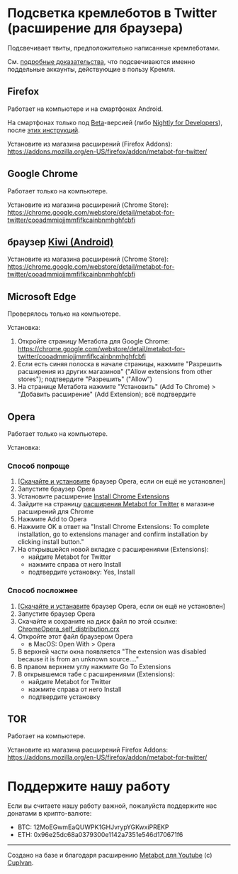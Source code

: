 # Подсветка кремлеботов в Twitter (расширение для браузера)

Подсвечивает твиты, предположительно написанные кремлеботами.

См. [подробные доказательства](https://twitter.com/antibot4navalny/status/1658713744665374722), что подсвечиваются именно поддельные аккаунты, действующие в пользу Кремля.

## Firefox
Работает на компьютере и на смартфонах Android.

На смартфонах только под [Beta](https://play.google.com/store/apps/details?id=org.mozilla.firefox_beta)-версией (либо [Nightly for Developers](https://play.google.com/store/apps/details?id=org.mozilla.fenix)), после [этих инструкций](https://support.mozilla.org/en-US/kb/extended-add-support).

Установите из магазина расширений (Firefox Addons):  
https://addons.mozilla.org/en-US/firefox/addon/metabot-for-twitter/

## Google Chrome
Работает только на компьютере.

Установите из магазина расширений (Chrome Store):  
https://chrome.google.com/webstore/detail/metabot-for-twitter/cooadmmiojjmmfifkcainbnmhghfcbfi

## браузер [Kiwi (Android)](https://play.google.com/store/apps/details?id=com.kiwibrowser.browser)

Установите из магазина расширений (Chrome Store):  
https://chrome.google.com/webstore/detail/metabot-for-twitter/cooadmmiojjmmfifkcainbnmhghfcbfi


## Microsoft Edge
Проверялось только на компьютере.

Установка:
1. Откройте страницу Метабота для Google Chrome:  
  https://chrome.google.com/webstore/detail/metabot-for-twitter/cooadmmiojjmmfifkcainbnmhghfcbfi
3. Если есть синяя полоска в начале страницы, нажмите "Разрешить расширения из других магазинов" ("Allow extensions from other stores"); подтвердите "Разрешить" ("Allow")
4. На странице Метабота нажмите "Установить" (Add To Chrome) > "Добавить расширение" (Add Extension); всё подтвердите




## Opera
Работает только на компьютере.

Установка:
### Способ попроще
1. [[Скачайте и установите](https://www.opera.com/download) браузер Opera, если он ещё не установлен]
2. Запустите браузер Opera
3. Установите расширение [Install Chrome Extensions](https://addons.opera.com/en/extensions/details/install-chrome-extensions/)
4. Зайдите на страницу [расширения Metabot for Twitter](https://chrome.google.com/webstore/detail/metabot-for-twitter/cooadmmiojjmmfifkcainbnmhghfcbfi) в магазине расширений для Chrome
5. Нажмите Add to Opera
6. Нажмите OK в ответ на "Install Chrome Extensions: To complete installation, go to extensions manager and confirm installation by clicking install button."
7. На открывшейся новой вкладке с расширениями (Extensions):
   - найдите Metabot for Twitter
   - нажмите справа от него Install
   - подтвердите установку: Yes, Install


### Способ посложнее
1. [[Скачайте и устанавите](https://www.opera.com/download) браузер Opera, если он ещё не установлен]
2. Запустите браузер Opera
3. Скачайте и сохраните на диск файл по этой ссылке: [ChromeOpera_self_distribution.crx](https://raw.githubusercontent.com/antibot4navalny/metabot/master/releases/ChromeOpera_self_distribution.crx)
4. Откройте этот файл браузером Opera
    - в MacOS: Open With > Opera
5. В верхней части окна появляется "The extension was disabled because it is from an unknown source...."
6. В правом верхнем углу нажмите Go To Extensions
7. В открывшемся табе с расширениями (Extensions):
    - найдите Metabot for Twitter
    - нажмите справа от него Install
    - подтвердите установку

## TOR
Работает на компьютере.

Установите из магазина расширений Firefox Addons:  
https://addons.mozilla.org/en-US/firefox/addon/metabot-for-twitter/


# Поддержите нашу работу



Если вы считаете нашу работу важной, пожалуйста поддержите нас донатами в крипто-валюте: 
   - BTC: 12MoEGwmEaQUWPK1GHJvrypYGKwxiPREKP
   - ETH: 0x96e25dc68a0379300e1142a7351e546d170671f6


----
Создано на базе и благодаря расширению [Metabot для Youtube](https://github.com/CupIvan/metabot) (c) [CupIvan](https://github.com/CupIvan).

